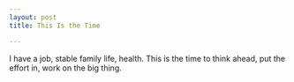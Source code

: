 ```yaml
---
layout: post
title: This Is the Time

---
```

<amp-img width="4032" height="3024" layout="responsive" src="{{ site.url }}/assets/images/2017-11-19-lake-michigan.jpg"></amp-img>

I have a job, stable family life, health. This is the time to think ahead, put the effort in, work on the big thing.
